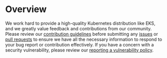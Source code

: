 # Overview

We work hard to provide a high-quality Kubernetes distribution like EKS,
and we greatly value feedback and contributions from our community. Please
review our [contribution guidelines](contributing.md) before
submitting any [issues](https://github.com/aws/eks-distro/issues) or
[pull requests](https://github.com/aws/eks-distro/pulls) to ensure we have
all the necessary information to respond to your bug report or contribution 
effectively. If you have a concern with a security vulnerability, please
review our [reporting a vulnerability policy](https://github.com/aws/eks-distro/security/policy).

